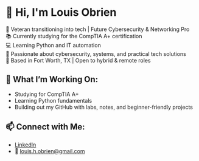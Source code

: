 # 👋 Hi, I'm Louis Obrien

🔧 Veteran transitioning into tech | Future Cybersecurity & Networking Pro  
📚 Currently studying for the CompTIA A+ certification  
💻 Learning Python and IT automation  
🔐 Passionate about cybersecurity, systems, and practical tech solutions  
📍 Based in Fort Worth, TX | Open to hybrid & remote roles  

## 🚀 What I’m Working On:
- Studying for CompTIA A+
- Learning Python fundamentals
- Building out my GitHub with labs, notes, and beginner-friendly projects

## 📫 Connect with Me:
- [LinkedIn](https://www.linkedin.com/in/louishobrien)
- 📧 louis.h.obrien@gmail.com
